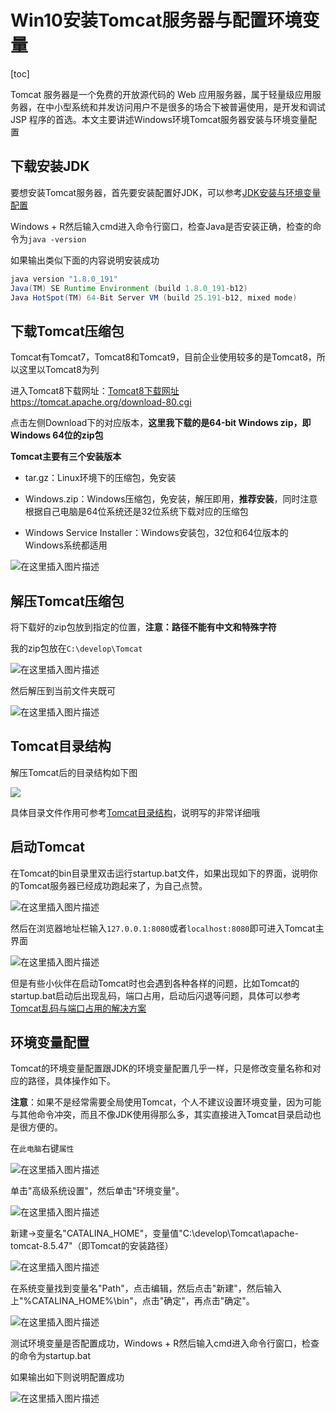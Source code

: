 # Win10安装Tomcat服务器与配置环境变量

[toc]



Tomcat 服务器是一个免费的开放源代码的 Web 应用服务器，属于轻量级应用服务器，在中小型系统和并发访问用户不是很多的场合下被普遍使用，是开发和调试 JSP 程序的首选。本文主要讲述Windows环境Tomcat服务器安装与环境变量配置

## 下载安装JDK

要想安装Tomcat服务器，首先要安装配置好JDK，可以参考[JDK安装与环境变量配置](https://blog.csdn.net/ThinkWon/article/details/94353907)

Windows + R然后输入cmd进入命令行窗口，检查Java是否安装正确，检查的命令为`java -version` 

如果输出类似下面的内容说明安装成功

```java
java version "1.8.0_191"
Java(TM) SE Runtime Environment (build 1.8.0_191-b12)
Java HotSpot(TM) 64-Bit Server VM (build 25.191-b12, mixed mode)
```



## 下载Tomcat压缩包

Tomcat有Tomcat7，Tomcat8和Tomcat9，目前企业使用较多的是Tomcat8，所以这里以Tomcat8为列

进入Tomcat8下载网址：[Tomcat8下载网址https://tomcat.apache.org/download-80.cgi](https://tomcat.apache.org/download-80.cgi)

点击左侧Download下的对应版本，**这里我下载的是64-bit Windows zip，即Windows 64位的zip包**



**Tomcat主要有三个安装版本**

- tar.gz：Linux环境下的压缩包，免安装

- Windows.zip：Windows压缩包，免安装，解压即用，**推荐安装**，同时注意根据自己电脑是64位系统还是32位系统下载对应的压缩包

- Windows Service Installer：Windows安装包，32位和64位版本的Windows系统都适用


![在这里插入图片描述](https://img-blog.csdnimg.cn/20191018115241748.png)



## 解压Tomcat压缩包

将下载好的zip包放到指定的位置，**注意：路径不能有中文和特殊字符**

我的zip包放在`C:\develop\Tomcat`

![在这里插入图片描述](https://img-blog.csdnimg.cn/2019101811525592.png)



然后解压到当前文件夹既可

![在这里插入图片描述](https://img-blog.csdnimg.cn/20191018115307699.png)



## Tomcat目录结构

解压Tomcat后的目录结构如下图

![](https://img-blog.csdnimg.cn/20191107140613108.png)

具体目录文件作用可参考[Tomcat目录结构](https://blog.csdn.net/ThinkWon/article/details/102619466)，说明写的非常详细哦



## 启动Tomcat

在Tomcat的bin目录里双击运行startup.bat文件，如果出现如下的界面，说明你的Tomcat服务器已经成功跑起来了，为自己点赞。

![在这里插入图片描述](https://img-blog.csdnimg.cn/20191018115321833.png)



然后在浏览器地址栏输入`127.0.0.1:8080`或者`localhost:8080`即可进入Tomcat主界面

![在这里插入图片描述](https://img-blog.csdnimg.cn/20191018115334140.png)



但是有些小伙伴在启动Tomcat时也会遇到各种各样的问题，比如Tomcat的startup.bat启动后出现乱码，端口占用，启动后闪退等问题，具体可以参考[Tomcat乱码与端口占用的解决方案](https://blog.csdn.net/ThinkWon/article/details/102622824)



## 环境变量配置

Tomcat的环境变量配置跟JDK的环境变量配置几乎一样，只是修改变量名称和对应的路径，具体操作如下。

**注意**：如果不是经常需要全局使用Tomcat，个人不建议设置环境变量，因为可能与其他命令冲突，而且不像JDK使用得那么多，其实直接进入Tomcat目录启动也是很方便的。

在`此电脑`右键`属性`

![在这里插入图片描述](https://img-blog.csdnimg.cn/20191018115349225.png)



单击"高级系统设置"，然后单击"环境变量"。

![在这里插入图片描述](https://img-blog.csdnimg.cn/20191018115401168.png)



新建->变量名"CATALINA_HOME"，变量值"C:\develop\Tomcat\apache-tomcat-8.5.47"（即Tomcat的安装路径） 

![在这里插入图片描述](https://img-blog.csdnimg.cn/20191018115411695.png)



在系统变量找到变量名"Path"，点击编辑，然后点击"新建"，然后输入上"%CATALINA_HOME%\bin"，点击"确定"，再点击"确定"。

![在这里插入图片描述](https://img-blog.csdnimg.cn/20191018115423954.png)



测试环境变量是否配置成功，Windows + R然后输入cmd进入命令行窗口，检查的命令为startup.bat

如果输出如下则说明配置成功

![在这里插入图片描述](https://img-blog.csdnimg.cn/20191018115437188.png)